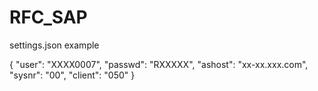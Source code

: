 # RFC_SAP


settings.json example

{
    "user": "XXXX0007",
    "passwd": "RXXXXX",
    "ashost": "xx-xx.xxx.com",
    "sysnr": "00",
    "client": "050"
}